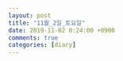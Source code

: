 ```yaml
---
layout: post
title: "11월_2일_토요일"
date: 2019-11-02 0:24:00 +0900
comments: true 
categories: [diary] 
---
```

